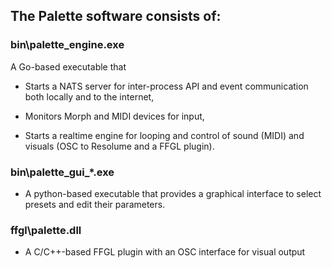 ## The Palette software consists of:

### bin\palette_engine.exe

A Go-based executable that

- Starts a NATS server for inter-process
   API and event communication both locally and to the internet,

- Monitors Morph and MIDI devices for input,

- Starts a realtime engine for looping and control of
   sound (MIDI) and visuals (OSC to Resolume and a FFGL plugin).

### bin\palette_gui_*.exe

- A python-based executable that provides a graphical interface
to select presets and edit their parameters.

### ffgl\palette.dll

- A C/C++-based FFGL plugin with an OSC interface for visual output
